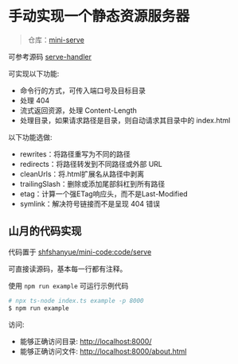 # 手动实现一个静态资源服务器

> 仓库：[mini-serve](https://github.com/shfshanyue/mini-code/tree/master/code/serve/)

可参考源码 [serve-handler](https://github.com/vercel/serve-handler)

可实现以下功能:

+ 命令行的方式，可传入端口号及目标目录
+ 处理 404
+ 流式返回资源，处理 Content-Length
+ 处理目录，如果请求路径是目录，则自动请求其目录中的 index.html

以下功能选做:

+ rewrites：将路径重写为不同的路径
+ redirects：将路径转发到不同路径或外部 URL
+ cleanUrls：将.html扩展名从路径中剥离
+ trailingSlash：删除或添加尾部斜杠到所有路径
+ etag：计算一个强ETag响应头，而不是Last-Modified
+ symlink：解决符号链接而不是呈现 404 错误

## 山月的代码实现

代码置于 [shfshanyue/mini-code:code/serve](https://github.com/shfshanyue/mini-code/blob/master/code/serve/index.ts)

可直接读源码，基本每一行都有注释。

使用 `npm run example` 可运行示例代码

``` bash
# npx ts-node index.ts example -p 8000
$ npm run example
```

访问:

+ 能够正确访问目录: <http://localhost:8000/>
+ 能够正确访问文件: <http://localhost:8000/about.html>